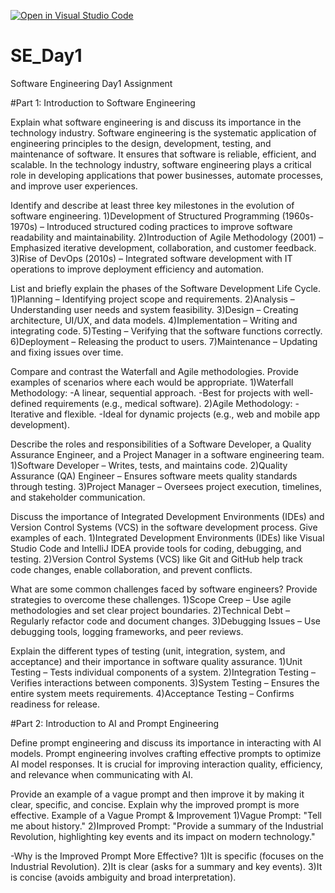 [![Open in Visual Studio Code](https://classroom.github.com/assets/open-in-vscode-2e0aaae1b6195c2367325f4f02e2d04e9abb55f0b24a779b69b11b9e10269abc.svg)](https://classroom.github.com/online_ide?assignment_repo_id=18428656&assignment_repo_type=AssignmentRepo)
# SE_Day1
Software Engineering Day1 Assignment

#Part 1: Introduction to Software Engineering

Explain what software engineering is and discuss its importance in the technology industry.
Software engineering is the systematic application of engineering principles to the design, development, testing, and maintenance of software. It ensures that software is reliable, efficient, and scalable. In the technology industry, software engineering plays a critical role in developing applications that power businesses, automate processes, and improve user experiences.

Identify and describe at least three key milestones in the evolution of software engineering.
1)Development of Structured Programming (1960s-1970s) – Introduced structured coding practices to improve software readability and maintainability.
2)Introduction of Agile Methodology (2001) – Emphasized iterative development, collaboration, and customer feedback.
3)Rise of DevOps (2010s) – Integrated software development with IT operations to improve deployment efficiency and automation.

List and briefly explain the phases of the Software Development Life Cycle.
1)Planning – Identifying project scope and requirements.
2)Analysis – Understanding user needs and system feasibility.
3)Design – Creating architecture, UI/UX, and data models.
4)Implementation – Writing and integrating code.
5)Testing – Verifying that the software functions correctly.
6)Deployment – Releasing the product to users.
7)Maintenance – Updating and fixing issues over time.

Compare and contrast the Waterfall and Agile methodologies. Provide examples of scenarios where each would be appropriate.
1)Waterfall Methodology:
-A linear, sequential approach.
-Best for projects with well-defined requirements (e.g., medical software).
2)Agile Methodology:
-Iterative and flexible.
-Ideal for dynamic projects (e.g., web and mobile app development).

Describe the roles and responsibilities of a Software Developer, a Quality Assurance Engineer, and a Project Manager in a software engineering team.
1)Software Developer – Writes, tests, and maintains code.
2)Quality Assurance (QA) Engineer – Ensures software meets quality standards through testing.
3)Project Manager – Oversees project execution, timelines, and stakeholder communication.

Discuss the importance of Integrated Development Environments (IDEs) and Version Control Systems (VCS) in the software development process. Give examples of each.
1)Integrated Development Environments (IDEs) like Visual Studio Code and IntelliJ IDEA provide tools for coding, debugging, and testing.
2)Version Control Systems (VCS) like Git and GitHub help track code changes, enable collaboration, and prevent conflicts.

What are some common challenges faced by software engineers? Provide strategies to overcome these challenges.
1)Scope Creep – Use agile methodologies and set clear project boundaries.
2)Technical Debt – Regularly refactor code and document changes.
3)Debugging Issues – Use debugging tools, logging frameworks, and peer reviews.

Explain the different types of testing (unit, integration, system, and acceptance) and their importance in software quality assurance.
1)Unit Testing – Tests individual components of a system.
2)Integration Testing – Verifies interactions between components.
3)System Testing – Ensures the entire system meets requirements.
4)Acceptance Testing – Confirms readiness for release.

#Part 2: Introduction to AI and Prompt Engineering

Define prompt engineering and discuss its importance in interacting with AI models.
Prompt engineering involves crafting effective prompts to optimize AI model responses.
It is crucial for improving interaction quality, efficiency, and relevance when communicating with AI.

Provide an example of a vague prompt and then improve it by making it clear, specific, and concise. Explain why the improved prompt is more effective.
Example of a Vague Prompt & Improvement
1)Vague Prompt: "Tell me about history."
2)Improved Prompt: "Provide a summary of the Industrial Revolution, highlighting key events and its impact on modern technology."

-Why is the Improved Prompt More Effective?
1)It is specific (focuses on the Industrial Revolution).
2)It is clear (asks for a summary and key events).
3)It is concise (avoids ambiguity and broad interpretation).
